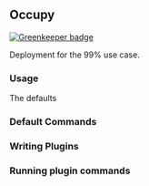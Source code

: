 ## Occupy

[![Greenkeeper badge](https://badges.greenkeeper.io/mikeal/occupy.svg)](https://greenkeeper.io/)

Deployment for the 99% use case.

### Usage

The defaults

### Default Commands

### Writing Plugins

### Running plugin commands
